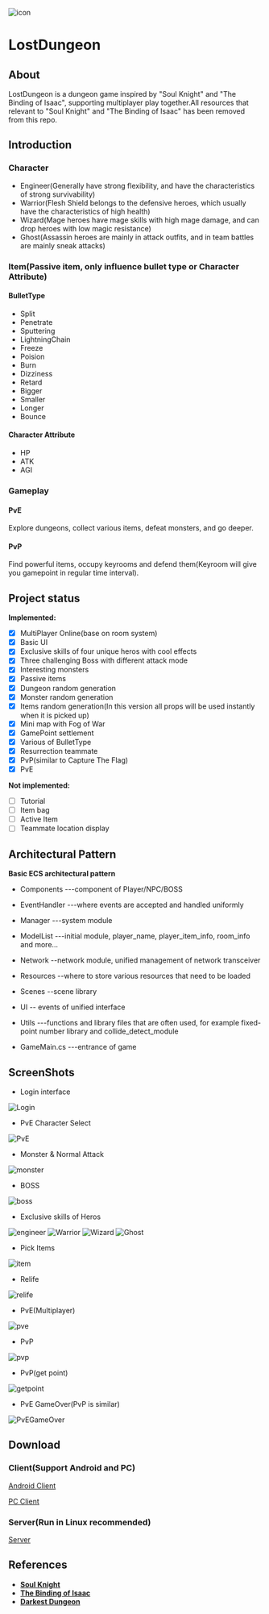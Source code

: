 ![icon](https://l5zssw.sn.files.1drv.com/y4muBp3E03bbj97LMn2R4GzeAqQBs3UVZ0px2K1My30s3ts4SjBS59haTWlVz155Um6lwBkLyRAdK1F5kvk2zRPxRbQGId_3Y2TTaeE_blviF1zOaYLV5XHX06gOtjiZjiNbw8VHseW8aYwk-GhMQSwHDIsQVlF1PqjqtkY2d9Ck3se8pD5wIZQbldyAaGFMbHdEVlUJJPvHFbAqoq-wxCAZw?width=256&height=256&cropmode=none "icon")
# LostDungeon

## About
LostDungeon is a dungeon game inspired by "Soul Knight" and "The Binding of Isaac", supporting multiplayer play together.All resources that relevant to "Soul Knight" and "The Binding of Isaac" has been removed from this repo.

## Introduction
### Character
- Engineer(Generally have strong flexibility, and have the characteristics of strong survivability)
- Warrior(Flesh Shield belongs to the defensive heroes, which usually have the characteristics of high health)
- Wizard(Mage heroes have mage skills with high mage damage, and can drop heroes with low magic resistance)
- Ghost(Assassin heroes are mainly in attack outfits, and in team battles are mainly sneak attacks)
### Item(Passive item, only influence bullet type or Character Attribute)
#### BulletType
- Split
- Penetrate
- Sputtering
- LightningChain
- Freeze
- Poision
- Burn
- Dizziness
- Retard
- Bigger
- Smaller
- Longer
- Bounce
#### Character Attribute
- HP
- ATK
- AGI
### Gameplay
#### PvE
Explore dungeons, collect various items, defeat monsters, and go deeper.
#### PvP
Find powerful items, occupy keyrooms and defend them(Keyroom will give you gamepoint in regular time interval).
## Project status
**Implemented:**
- [X] MultiPlayer Online(base on room system)
- [X] Basic UI
- [X] Exclusive skills of four unique heros with cool effects
- [X] Three challenging Boss with different attack mode
- [X] Interesting monsters
- [X] Passive items
- [X] Dungeon random generation
- [X] Monster random generation
- [X] Items random generation(In this version all props will be used instantly when it is picked up)
- [X] Mini map with Fog of War
- [X] GamePoint settlement
- [X] Various of BulletType
- [X] Resurrection teammate
- [X] PvP(similar to Capture The Flag)
- [X] PvE

**Not implemented:**
- [ ] Tutorial
- [ ] Item bag
- [ ] Active Item
- [ ] Teammate location display

## Architectural Pattern
**Basic ECS architectural pattern**
- Components ---component of Player/NPC/BOSS

- EventHandler ---where events are accepted and handled uniformly
 
- Manager ---system module
 
- ModelList  ---initial module, player_name, player_item_info, room_info and more...
 
- Network --network module, unified management of network transceiver
 
- Resources --where to store various resources that need to be loaded
 
- Scenes --scene library
 
- UI -- events of unified interface
 
- Utils ---functions and library files that are often used, for example fixed-point number library and collide_detect_module
 
- GameMain.cs  ---entrance of game

## ScreenShots
- Login interface

![Login](https://m5zssw.sn.files.1drv.com/y4m4zb7vrV0GLqwqqP8v4yIuxQqs-p-T9V9_qB83KQOtU5v73PjDbT1l78xTWDjHRGcq36YN8MgHiYizSaoKQX4yFg1bH29ahfLs0wCDPWCNWpz5WJSwtPMLgzFfcvcG-XXk8YuamhLpB1ZPlidj-pjph0eqMMJOFKqsw-7tv5_27Rl-bngD4GepsUCGDRLeISRekJqXgacbGQ-CW7p8j8myg?width=1276&height=594&cropmode=none "Login")

- PvE Character Select

![PvE](https://raw.githubusercontent.com/CMurphyc/LostDungeon/czh/ScreenShots/pve_ch_select.gif)

- Monster & Normal Attack

![monster](https://github.com/CMurphyc/LostDungeon/blob/czh/ScreenShots/ch_engineer.gif)

- BOSS

![boss](https://github.com/CMurphyc/LostDungeon/blob/czh/ScreenShots/boss_show.gif)

- Exclusive skills of Heros

![engineer](https://github.com/CMurphyc/LostDungeon/blob/czh/ScreenShots/Engineer_skill.gif)
![Warrior](https://github.com/CMurphyc/LostDungeon/blob/czh/ScreenShots/Warrior_skill.gif)
![Wizard](https://github.com/CMurphyc/LostDungeon/blob/czh/ScreenShots/Wizard_skill.gif)
![Ghost](https://github.com/CMurphyc/LostDungeon/blob/czh/ScreenShots/Ghost_skill.gif)

- Pick Items

![item](https://github.com/CMurphyc/LostDungeon/blob/czh/ScreenShots/item_pick.gif)

- Relife

![relife](https://github.com/CMurphyc/LostDungeon/blob/czh/ScreenShots/relife.gif)

- PvE(Multiplayer)

![pve](https://github.com/CMurphyc/LostDungeon/blob/czh/ScreenShots/pve_show.gif)

- PvP

![pvp](https://github.com/CMurphyc/LostDungeon/blob/czh/ScreenShots/pvp_show.gif)

- PvP(get point)

![getpoint](https://github.com/CMurphyc/LostDungeon/blob/czh/ScreenShots/pvp_getpoint.gif)

- PvE GameOver(PvP is similar)

![PvEGameOver](https://lpzssw.sn.files.1drv.com/y4m0KpXlDG9X0_VJ35TcOPOhsFxr00RNFAbvHe3yikwJvo1Oia3VGjgWbskqWulxvvQ3uSYOAvHCq7DzbDN0S8zoUy_XQbzNJLtqP-tnzW2sZWTzBZ_ifGJrU-sPSuC3hemRpu_616elLVn2GqVWpqanPDzulAAV_DqkGoWLRgpYGqw82R4vdbRZI9ViNjanK8PPA8XahvxyAbq0Ex2HBAMxg?width=1276&height=602&cropmode=none)

## Download
### Client(Support Android and PC)
[Android Client](https://1drv.ms/u/s!AvEPc_S4bEKgiGZvFaI_LXbIOxIY?e=86exep)

[PC Client](https://1drv.ms/u/s!AvEPc_S4bEKgiGVjcEvBjvS9BSBi?e=M0mNKQ)
### Server(Run in Linux recommended)
[Server](https://github.com/CMurphyc/LostDungeon_Server)

## References
- [**Soul Knight**](http://www.chillyroom.com/zh)
- [**The Binding of Isaac**](https://bindingofisaac.com/)
- [**Darkest Dungeon**](http://www.darkestdungeon.com/)
